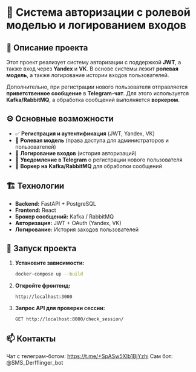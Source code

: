 # 🔐 Система авторизации с ролевой моделью и логированием входов

## 📌 Описание проекта  
Этот проект реализует систему авторизации с поддержкой **JWT**, а также вход через **Yandex** и **VK**. В основе системы лежит **ролевая модель**, а также логирование истории входов пользователей.  

Дополнительно, при регистрации нового пользователя отправляется **приветственное сообщение** в **Telegram-чат**. Для этого используется **Kafka/RabbitMQ**, а обработка сообщений выполняется **воркером**.

## ⚙️ Основные возможности  
- ✅ **Регистрация и аутентификация** (JWT, Yandex, VK)  
- 🔐 **Ролевая модель** (права доступа для администраторов и пользователей)  
- 📜 **Логирование входов** (история авторизаций)  
- 📩 **Уведомление в Telegram** о регистрации нового пользователя  
- 🔄 **Воркер на Kafka/RabbitMQ** для обработки сообщений  

## 🏗️ Технологии  
- **Backend:** FastAPI + PostgreSQL  
- **Frontend:** React  
- **Брокер сообщений:** Kafka / RabbitMQ  
- **Авторизация:** JWT + OAuth (Yandex, VK)  
- **Логирование:** История заходов пользователей  

## 🚀 Запуск проекта  
1. **Установите зависимости:**  
   ```bash
   docker-compose up --build
   ```
2. **Откройте фронтенд:**  
   ```
   http://localhost:3000
   ```
3. **Запрос API для проверки сессии:**  
   ```
   GET http://localhost:8000/check_session/
   ```

## 📫 Контакты  
Чат с телеграм-ботом: https://t.me/+SpASw5XIb1BjYzhi
Сам бот: @SMS_Derfflinger_bot

